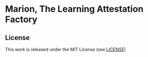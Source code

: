 # Marion, The Learning Attestation Factory

## License

This work is released under the MIT License (see [LICENSE](./LICENSE))
